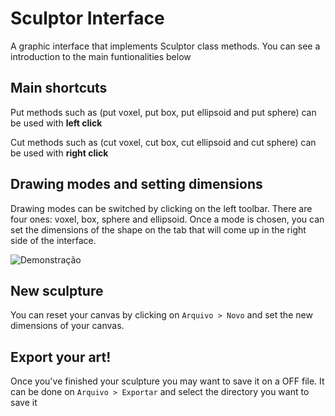 # Sculptor Interface

A graphic interface that implements Sculptor class methods. You can see a introduction to the main funtionalities below

## Main shortcuts

Put methods such as (put voxel, put box, put ellipsoid and put sphere) can be used with **left click**

Cut methods such as (cut voxel, cut box, cut ellipsoid and cut sphere) can be used with **right click**

## Drawing modes and setting dimensions

Drawing modes can be switched by clicking on the left toolbar. There are four ones: voxel, box, sphere and ellipsoid. Once a mode is chosen, you can set the dimensions of the shape on the tab that will come up in the right side of the interface.

![Demonstração](/assets/demo.gif)

## New sculpture

You can reset your canvas by clicking on `Arquivo > Novo` and set the new dimensions of your canvas.

## Export your art!

Once you've finished your sculpture you may want to save it on a OFF file. It can be done on `Arquivo > Exportar` and select the directory you want to save it

